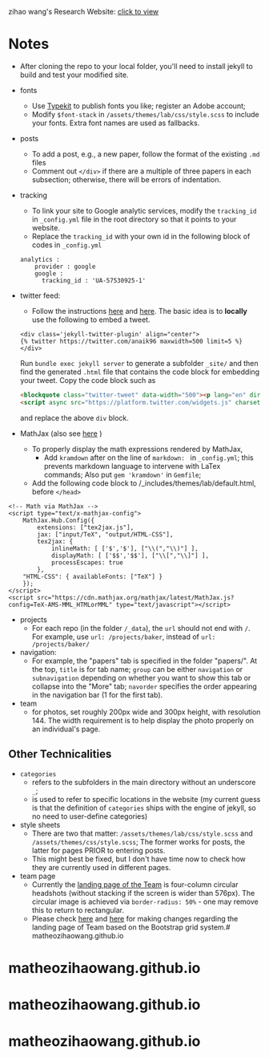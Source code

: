 zihao wang's Research Website: [click to view](http://zhenkewu.com)

# Notes

* After cloning the repo to your local folder, you'll need to install jekyll to build and test your modified site. 

* fonts
	- Use [Typekit](https://typekit.com/) to publish fonts you like; register an Adobe account;
	- Modify `$font-stack` in `/assets/themes/lab/css/style.scss` to include your fonts. Extra font names are used as fallbacks.
* posts
    - To add a post, e.g., a new paper, follow the format of the existing `.md` files
    - Comment out `</div>` if there are a multiple of three papers in each subsection; otherwise, there will be errors of indentation. 
* tracking
	- To link your site to Google analytic services, modify the `tracking_id` in `_config.yml` file in the root directory so that it points to your website. 
	- Replace the `tracking_id` with your own id in the following block of codes in `_config.yml`
    
    ```
    analytics :
        provider : google
   		google : 
      	  tracking_id : 'UA-57530925-1'
    ```
* twitter feed:
    - Follow the instructions [here](https://gist.github.com/abhisheknaik96/26ce79ac7a307eb836dcf02a52f87cf2) and [here](https://keitaito.com/blog/2017/01/20/embedding-tweets-in-github-pages.html). The basic idea is to **locally** use the following
    to embed a tweet.
    
    ```
    <div class='jekyll-twitter-plugin' align="center">
    {% twitter https://twitter.com/anaik96 maxwidth=500 limit=5 %}
    </div>
    ```

     Run `bundle exec jekyll server` to generate a subfolder `_site/` and then find the generated `.html` file that contains the code block for embedding your tweet. Copy the code block such as
    
    ```html
    <blockquote class="twitter-tweet" data-width="500"><p lang="en" dir="ltr">For our first ever <a href="https://twitter.com/hashtag/StudentSpotlight?src=hash&amp;ref_src=twsrc%5Etfw">#StudentSpotlight</a>, we&#39;re excited to feature Tim NeCamp who graduated in May and is an official <a href="https://twitter.com/hashtag/alum?src=hash&amp;ref_src=twsrc%5Etfw">#alum</a>! Tim’s interests lie in the areas of experimental design, causal inference, intensive longitudinal data, and....<br>Read More: <a href="https://t.co/NYfWov7wDk">https://t.co/NYfWov7wDk</a> <a href="https://t.co/S6D3sM2vo7">pic.twitter.com/S6D3sM2vo7</a></p>&mdash; Statistics (@UMichStatistics) <a href="https://twitter.com/UMichStatistics/status/1144334755506401283?ref_src=twsrc%5Etfw">June 27, 2019</a></blockquote>
    <script async src="https://platform.twitter.com/widgets.js" charset="utf-8"></script>
    ```

    and replace the above `div` block.

* MathJax (also see [here](http://www.idryman.org/blog/2012/03/10/writing-math-equations-on-octopress/) )
	- To properly display the math expressions rendered by MathJax, 
		+ Add `kramdown` after on the line of `markdown: ` in `_config.yml`; this prevents markdown language to intervene with LaTex commands; Also put `gem 'kramdown'` in `Gemfile`;
	- Add the following code block to /_includes/themes/lab/default.html, before `</head>`
	
>
    <!-- Math via MathJax -->
    <script type="text/x-mathjax-config">
        MathJax.Hub.Config({
            extensions: ["tex2jax.js"],
            jax: ["input/TeX", "output/HTML-CSS"],
            tex2jax: {
                inlineMath: [ ['$','$'], ["\\(","\\)"] ],
                displayMath: [ ['$$','$$'], ["\\[","\\]"] ],
                processEscapes: true
            },
        "HTML-CSS": { availableFonts: ["TeX"] }
        });
    </script>
    <script src="https://cdn.mathjax.org/mathjax/latest/MathJax.js?config=TeX-AMS-MML_HTMLorMML" type="text/javascript"></script>


* projects
    - For each repo (in the folder `/_data`), the `url` should not end with `/`. For example, use `url: /projects/baker`, instead of `url: /projects/baker/`
* navigation:
    - For example, the "papers" tab is specified in the folder "papers/". At the top, `title` is for tab name; `group` can be either `navigation` or `subnavigation` depending on whether you want to show this tab or collapse into the "More" tab; `navorder` specifies the order appearing in the navigation bar (1 for the first tab).
* team
    - for photos, set roughly 200px wide and 300px height, with resolution 144. The width requirement is to help display the photo properly on an individual's page.

 ## Other Technicalities
 * `categories`
    - refers to the subfolders in the main directory without an underscore `_`;
    - is used to refer to specific locations in the website (my current guess is that the definition of `categories` ships with the engine of jekyll, so no need to user-define categories)
* style sheets
    - There are two that matter: `/assets/themes/lab/css/style.scss` and `/assets/themes/css/style.scss`; The former works for posts, the latter for pages PRIOR to entering posts. 
    - This might best be fixed, but I don't have time now to check how they are currently used in different pages.
* team page
    - Currently the [landing page of the Team](https://github.com/zhenkewu/zhenkewu.github.io/blob/master/team/index.md) is four-column circular headshots (without stacking if the screen is wider than 576px). The circular image is achieved via `border-radius: 50%` - one may remove this to return to rectangular.
    - Please check [here](https://getbootstrap.com/docs/4.0/layout/grid/) and [here](https://www.w3schools.com/bootstrap/bootstrap_grid_examples.asp) for making changes regarding the landing page of Team based on the Bootstrap grid system.# matheozihaowang.github.io
# matheozihaowang.github.io
# matheozihaowang.github.io
# matheozihaowang.github.io
